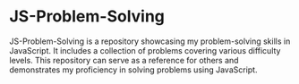 # JS-Problem-Solving

JS-Problem-Solving is a repository showcasing my problem-solving skills in JavaScript. It includes a collection of problems covering various difficulty levels. This repository can serve as a reference for others and demonstrates my proficiency in solving problems using JavaScript.
